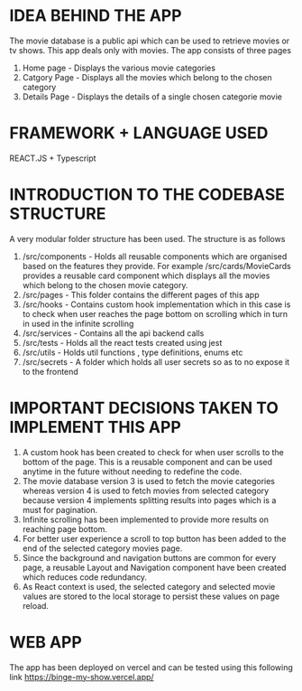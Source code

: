 # IDEA BEHIND THE APP

The movie database is a public api which can be used to retrieve movies or tv shows. This app deals only with movies. The app consists of three pages
1) Home page - Displays the various movie categories
2) Catgory Page -  Displays all the movies which belong to the chosen category
3) Details Page - Displays the details of a single chosen categorie movie

# FRAMEWORK + LANGUAGE USED

REACT.JS + Typescript

# INTRODUCTION TO THE CODEBASE STRUCTURE
A very modular folder structure has been used. The structure is as follows

1) /src/components - Holds all reusable components which are organised based on the features they provide. For example /src/cards/MovieCards provides a reusable card component which displays all the movies which belong to the chosen movie category.
2) /src/pages - This folder contains the different pages of this app
3) /src/hooks - Contains custom hook implementation which in this case is to check when user reaches the page bottom on scrolling which in turn in used in the infinite scrolling
4) /src/services - Contains all the api backend calls
5) /src/tests - Holds all the react tests created using jest 
6) /src/utils - Holds util functions , type definitions, enums etc
7) /src/secrets -  A folder which holds all user secrets so as to no expose it to the frontend


# IMPORTANT DECISIONS TAKEN TO IMPLEMENT THIS APP
1) A custom hook has been created to check for when user scrolls to the bottom of the page. This is a reusable component and can be used anytime in the future without needing to redefine the code. 
2) The movie database version 3 is used to fetch the movie categories whereas version 4 is used to fetch movies from selected category because version 4 implements splitting results into pages which is a must for pagination.
3) Infinite scrolling has been implemented to provide more results on reaching page bottom.
4) For better user experience a scroll to top button has been added to the end of the selected category movies page.
5) Since the background and navigation buttons are common for every page, a reusable Layout and Navigation component have been created which reduces code redundancy.
6) As React context is used, the selected category and selected movie values are stored to the local storage to persist these values on page reload.

# WEB APP 
The app has been deployed on vercel and can be tested using this following link https://binge-my-show.vercel.app/
